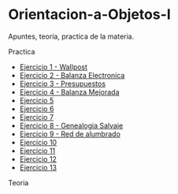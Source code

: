 # Orientacion-a-Objetos-I
Apuntes, teoría, practica de la materia.


Practica
 - [Ejercicio 1 - Wallpost ](https://github.com/ImanolAzpiroz/Orientacion-a-Objetos-I/tree/main/Practica/ejercicio1)
 - [Ejercicio 2 - Balanza Electronica]()
 - [Ejercicio 3 - Presupuestos](https://github.com/ImanolAzpiroz/Orientacion-a-Objetos-I/tree/main/Practica/ejercicio3)
 - [Ejercicio 4 - Balanza Mejorada](https://github.com/ImanolAzpiroz/Orientacion-a-Objetos-I/tree/main/Practica/ejercicio4)
 - [Ejercicio 5]()
 - [Ejercicio 6]()
 - [Ejercicio 7]()
 - [Ejercicio 8 - Genealogia Salvaje](https://github.com/ImanolAzpiroz/Orientacion-a-Objetos-I/tree/main/Practica/ejercicio8)
 - [Ejercicio 9 - Red de alumbrado](https://github.com/ImanolAzpiroz/Orientacion-a-Objetos-I/tree/main/Practica/ejercicio9)
 - [Ejercicio 10]()
 - [Ejercicio 11]()
 - [Ejercicio 12]()
 - [Ejercicio 13]()
 



Teoria